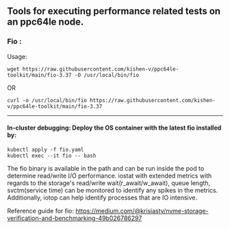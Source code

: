 ## Tools for executing performance related tests on an ppc64le node. 

### Fio : 
 
Usage:
```
wget https://raw.githubusercontent.com/kishen-v/ppc64le-toolkit/main/fio-3.37 -O /usr/local/bin/fio 
```
OR
``` 
curl -o /usr/local/bin/fio https://raw.githubusercontent.com/kishen-v/ppc64le-toolkit/main/fio-3.37
```
---
#### In-cluster debugging: Deploy the OS container with the latest fio installed by:
```
kubectl apply -f fio.yaml
kubectl exec --it fio -- bash
```
The fio binary is available in the path and can be run inside the pod to determine read/write I/O performance. iostat with extended metrics 
with regards to the storage's read/write wait(r_await/w_await), queue length, svctm(service time) can be monitored to identify any spikes in the metrics. 
Additionally, iotop can help identify processes that are IO intensive. 


Reference guide for fio: https://medium.com/@krisiasty/nvme-storage-verification-and-benchmarking-49b026786297
